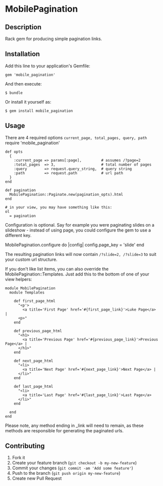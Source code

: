 # MobilePagination

## Description
Rack gem for producing simple pagination links.
![<Display Name>](http://i.imgur.com/qZcqfx8.png)


## Installation

Add this line to your application's Gemfile:

    gem 'mobile_pagination'

And then execute:

    $ bundle

Or install it yourself as:

    $ gem install mobile_pagination

## Usage
There are 4 required options  `current_page, total_pages, query, path`
    require 'mobile_pagination'

    def opts
      {
        :current_page => params[:page],         # assumes /?page=2
        :total_pages  => 3,                     # total number of pages
        :query        => request.query_string,  # query string
        :path         => request.path           # url path
      }
    end

    def pagination
      MobilePagination::Paginate.new(pagination_opts).html
    end

    # in your view, you may have something like this:
    ol
      = pagination

Configuration is optional. Say for example you were paginating slides on a slideshow - instead of using page, you could configure the gem to use a different key.

  MobilePagination.configure do |config|
    config.page_key = 'slide'
  end

The resulting pagination links will now contain `/?slide=2, /?slide=3` to suit your custom url structure.

If you don't like list items, you can also override the MobilePagination::Templates. Just add this to the bottom of one of your view helpers:

    module MobilePagination
      module Templates

        def first_page_html
          "<p'>
            <a title='First Page' href='#{first_page_link}'>Luke Page</a> |
          <p>"
        end

        def previous_page_html
          "<h1>
            <a title='Previous Page' href='#{previous_page_link}'>Previous Page</a> |
          </h1>"
        end

        def next_page_html
          "<li>
            <a title='Next Page' href='#{next_page_link}'>Next Page</a> |
          </li>"
        end

        def last_page_html
          "<li>
            <a title='Last Page' href='#{last_page_link}'>Last Page</a>
          </li>"
        end

      end
    end

Please note, any method ending in _link will need to remain, as these methods are responsible for generating the paginated urls.


## Contributing

1. Fork it
2. Create your feature branch (`git checkout -b my-new-feature`)
3. Commit your changes (`git commit -am 'Add some feature'`)
4. Push to the branch (`git push origin my-new-feature`)
5. Create new Pull Request
